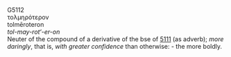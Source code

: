 G5112  
τολμηρότερον  
tolmēroteron  
*tol-may-rot‘-er-on*  
Neuter of the compound of a derivative of the bse of [5111](g5111) (as
adverb); *more* *daringly*, that is, *with* *greater* *confidence* than
otherwise: - the more boldly.  
